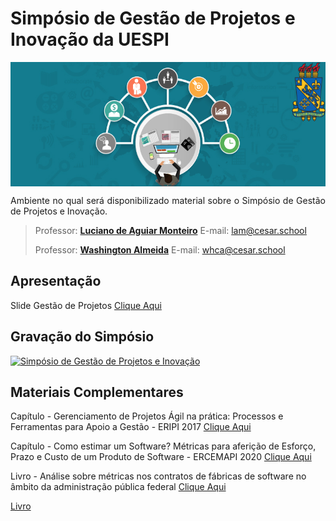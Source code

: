 
# Simpósio de Gestão de Projetos e Inovação da UESPI
<p align="center"><img src="manuscript/images/project-manager.png"  width="530" height="199" align="middle"/></p>

<p align="justify">Ambiente no qual será disponibilizado material sobre o Simpósio de Gestão de Projetos e Inovação.</p>

> Professor: **[Luciano de Aguiar Monteiro](http://www.lucianoaguiar.com.br)** E-mail: lam@cesar.school
> 
> Professor: **[Washington Almeida](http://www.profwashingtonalmeida.com.br)** E-mail: whca@cesar.school

## Apresentação


Slide Gestão de Projetos [Clique Aqui](manuscript/anexos/Slide_Systematic_.pdf)

## Gravação do Simpósio

[![Simpósio de Gestão de Projetos e Inovação](http://img.youtube.com/vi/WdTGzzoU0jc/0.jpg)](http://www.youtube.com/watch?v=WdTGzzoU0jc "Simpósio de Gestão de Projetos e Inovação")

## Materiais Complementares 

Capítulo - Gerenciamento de Projetos Ágil na prática: Processos e Ferramentas para Apoio a Gestão - ERIPI 2017 [Clique Aqui](https://www.researchgate.net/publication/334683819_Capitulo_3_Gerenciamento_de_Projetos_Agil_na_pratica_Processos_e_Ferramentas_para_Apoio_a_Gestao)

Capítulo - Como estimar um Software? Métricas para aferição de Esforço, Prazo e Custo de um Produto de Software - ERCEMAPI 2020 [Clique Aqui](https://www.researchgate.net/publication/344343232_Capitulo_8_Como_estimar_um_Software_Metricas_para_afericao_de_Esforco_Prazo_e_Custo_de_um_Produto_de_Software)

Livro - Análise sobre métricas nos contratos de fábricas de software no âmbito da administração pública federal [Clique Aqui](https://www.amazon.com.br/m%C3%A9tricas-contratos-f%C3%A1bricas-software-administra%C3%A7%C3%A3o-ebook/dp/B082WJWT8H/ref=sr_1_1?__mk_pt_BR=%C3%85M%C3%85%C5%BD%C3%95%C3%91&dchild=1&keywords=contrato+m%C3%A9trica+software&qid=1605303266&sr=8-1)

<a href="https://www.amazon.com.br/m%C3%A9tricas-contratos-f%C3%A1bricas-software-administra%C3%A7%C3%A3o-ebook/dp/B082WJWT8H/ref=sr_1_1?__mk_pt_BR=%C3%85M%C3%85%C5%BD%C3%95%C3%91&dchild=1&keywords=contrato+m%C3%A9trica+software&qid=1605303266&sr=8-1" target="_blank">Livro</a>

